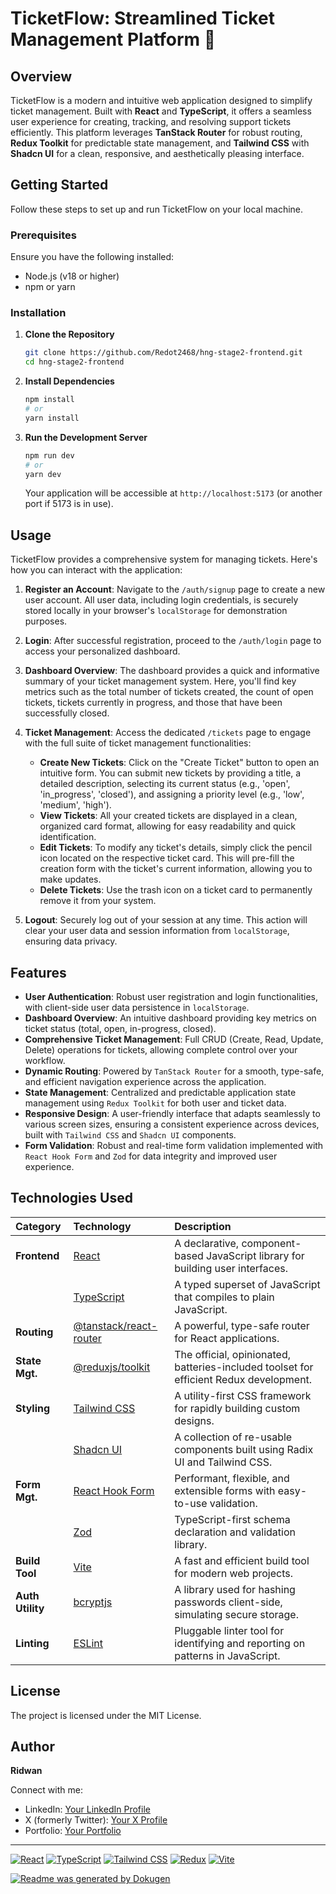 # TicketFlow: Streamlined Ticket Management Platform 🚀

## Overview

TicketFlow is a modern and intuitive web application designed to simplify ticket management. Built with **React** and **TypeScript**, it offers a seamless user experience for creating, tracking, and resolving support tickets efficiently. This platform leverages **TanStack Router** for robust routing, **Redux Toolkit** for predictable state management, and **Tailwind CSS** with **Shadcn UI** for a clean, responsive, and aesthetically pleasing interface.

## Getting Started

Follow these steps to set up and run TicketFlow on your local machine.

### Prerequisites

Ensure you have the following installed:
- Node.js (v18 or higher)
- npm or yarn

### Installation

1.  **Clone the Repository**
    ```bash
    git clone https://github.com/Redot2468/hng-stage2-frontend.git
    cd hng-stage2-frontend
    ```
2.  **Install Dependencies**
    ```bash
    npm install
    # or
    yarn install
    ```
3.  **Run the Development Server**
    ```bash
    npm run dev
    # or
    yarn dev
    ```
    Your application will be accessible at `http://localhost:5173` (or another port if 5173 is in use).

## Usage

TicketFlow provides a comprehensive system for managing tickets. Here's how you can interact with the application:

1.  **Register an Account**:
    Navigate to the `/auth/signup` page to create a new user account. All user data, including login credentials, is securely stored locally in your browser's `localStorage` for demonstration purposes.

2.  **Login**:
    After successful registration, proceed to the `/auth/login` page to access your personalized dashboard.

3.  **Dashboard Overview**:
    The dashboard provides a quick and informative summary of your ticket management system. Here, you'll find key metrics such as the total number of tickets created, the count of open tickets, tickets currently in progress, and those that have been successfully closed.

4.  **Ticket Management**:
    Access the dedicated `/tickets` page to engage with the full suite of ticket management functionalities:
    *   **Create New Tickets**: Click on the "Create Ticket" button to open an intuitive form. You can submit new tickets by providing a title, a detailed description, selecting its current status (e.g., 'open', 'in_progress', 'closed'), and assigning a priority level (e.g., 'low', 'medium', 'high').
    *   **View Tickets**: All your created tickets are displayed in a clean, organized card format, allowing for easy readability and quick identification.
    *   **Edit Tickets**: To modify any ticket's details, simply click the pencil icon located on the respective ticket card. This will pre-fill the creation form with the ticket's current information, allowing you to make updates.
    *   **Delete Tickets**: Use the trash icon on a ticket card to permanently remove it from your system.

5.  **Logout**:
    Securely log out of your session at any time. This action will clear your user data and session information from `localStorage`, ensuring data privacy.

## Features

-   **User Authentication**: Robust user registration and login functionalities, with client-side user data persistence in `localStorage`.
-   **Dashboard Overview**: An intuitive dashboard providing key metrics on ticket status (total, open, in-progress, closed).
-   **Comprehensive Ticket Management**: Full CRUD (Create, Read, Update, Delete) operations for tickets, allowing complete control over your workflow.
-   **Dynamic Routing**: Powered by `TanStack Router` for a smooth, type-safe, and efficient navigation experience across the application.
-   **State Management**: Centralized and predictable application state management using `Redux Toolkit` for both user and ticket data.
-   **Responsive Design**: A user-friendly interface that adapts seamlessly to various screen sizes, ensuring a consistent experience across devices, built with `Tailwind CSS` and `Shadcn UI` components.
-   **Form Validation**: Robust and real-time form validation implemented with `React Hook Form` and `Zod` for data integrity and improved user experience.

## Technologies Used

| Category        | Technology                                                                                                                                              | Description                                                                    |
| :-------------- | :------------------------------------------------------------------------------------------------------------------------------------------------------ | :----------------------------------------------------------------------------- |
| **Frontend**    | [React](https://react.dev/)                                                                                                                             | A declarative, component-based JavaScript library for building user interfaces. |
|                 | [TypeScript](https://www.typescriptlang.org/)                                                                                                           | A typed superset of JavaScript that compiles to plain JavaScript.              |
| **Routing**     | [@tanstack/react-router](https://tanstack.com/router/latest/docs/framework/react/overview)                                                              | A powerful, type-safe router for React applications.                           |
| **State Mgt.**  | [@reduxjs/toolkit](https://redux-toolkit.js.org/)                                                                                                       | The official, opinionated, batteries-included toolset for efficient Redux development. |
| **Styling**     | [Tailwind CSS](https://tailwindcss.com/)                                                                                                                | A utility-first CSS framework for rapidly building custom designs.             |
|                 | [Shadcn UI](https://ui.shadcn.com/)                                                                                                                     | A collection of re-usable components built using Radix UI and Tailwind CSS.    |
| **Form Mgt.**   | [React Hook Form](https://react-hook-form.com/)                                                                                                         | Performant, flexible, and extensible forms with easy-to-use validation.        |
|                 | [Zod](https://zod.dev/)                                                                                                                                 | TypeScript-first schema declaration and validation library.                    |
| **Build Tool**  | [Vite](https://vitejs.dev/)                                                                                                                             | A fast and efficient build tool for modern web projects.                       |
| **Auth Utility**| [bcryptjs](https://www.npmjs.com/package/bcryptjs)                                                                                                      | A library used for hashing passwords client-side, simulating secure storage.   |
| **Linting**     | [ESLint](https://eslint.org/)                                                                                                                           | Pluggable linter tool for identifying and reporting on patterns in JavaScript. |

## License

The project is licensed under the MIT License.

## Author

**Ridwan**

Connect with me:
- LinkedIn: [Your LinkedIn Profile](https://linkedin.com/in/your_username)
- X (formerly Twitter): [Your X Profile](https://x.com/your_username)
- Portfolio: [Your Portfolio](https://your-portfolio.com)

---

[![React](https://img.shields.io/badge/React-61DAFB?style=for-the-badge&logo=react&logoColor=white)](https://react.dev/)
[![TypeScript](https://img.shields.io/badge/TypeScript-007ACC?style=for-the-badge&logo=typescript&logoColor=white)](https://www.typescriptlang.org/)
[![Tailwind CSS](https://img.shields.io/badge/Tailwind_CSS-38B2AC?style=for-the-badge&logo=tailwind-css&logoColor=white)](https://tailwindcss.com/)
[![Redux](https://img.shields.io/badge/Redux-764ABC?style=for-the-badge&logo=redux&logoColor=white)](https://redux.js.org/)
[![Vite](https://img.shields.io/badge/Vite-646CFF?style=for-the-badge&logo=vite&logoColor=white)](https://vitejs.dev/)

[![Readme was generated by Dokugen](https://img.shields.io/badge/Readme%20was%20generated%20by-Dokugen-brightgreen)](https://www.npmjs.com/package/dokugen)